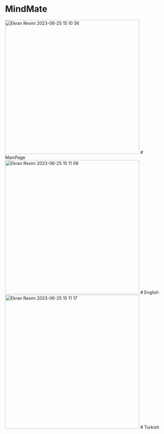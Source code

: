 # MindMate
<img width="438" alt="Ekran Resmi 2023-06-25 15 10 56" src="https://github.com/muratkucuk099/MindMate/assets/74858113/b221fc41-32c3-4d26-b955-3545356b389a">
# MainPage
<img width="438" alt="Ekran Resmi 2023-06-25 15 11 06" src="https://github.com/muratkucuk099/MindMate/assets/74858113/786e47ca-9db7-42fd-8cf3-9b0bdbf28408">
# English
<img width="438" alt="Ekran Resmi 2023-06-25 15 11 17" src="https://github.com/muratkucuk099/MindMate/assets/74858113/74e93e10-cf44-4905-a15e-e3f4708b018c">
# Turkish

